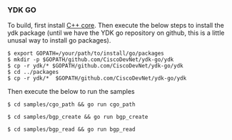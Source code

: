 ### YDK GO

To build, first install [C++ core](https://github.com/CiscoDevNet/ydk-gen#second-step-generate--install-the-core). Then execute the below steps to install the ydk package (until we have the YDK go repository on github, this is a little unusal way to install go packages).

```
$ export GOPATH=/your/path/to/install/go/packages
$ mkdir -p $GOPATH/github.com/CiscoDevNet/ydk-go/ydk
$ cp -r ydk/* $GOPATH/github.com/CiscoDevNet/ydk-go/ydk
$ cd ../packages
$ cp -r ydk/*  $GOPATH/github.com/CiscoDevNet/ydk-go/ydk 
```

Then execute the below to run the samples
```
$ cd samples/cgo_path && go run cgo_path
```
```
$ cd samples/bgp_create && go run bgp_create
```
```
$ cd samples/bgp_read && go run bgp_read
```
